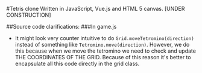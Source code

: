 #Tetris clone
Written in JavaScript, Vue.js and HTML 5 canvas. [UNDER CONSTRUCTION]

##Source code clarifications: 
###In game.js
* It might look very counter intuitive to do `Grid.moveTetromino(direction)` instead of something like `Tetromino.move(direction)`. However, we do this because
when we move the tetromino we need to check and update THE COORDINATES OF THE GRID. Because of this reason it's better to encapsulate all this code directly in the grid class.
